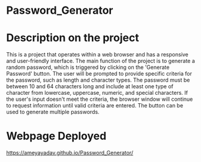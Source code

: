 # Password_Generator

# Description on the project

This is a project that operates within a web browser and has a responsive and user-friendly interface. The main function of the project is to generate a random password, which is triggered by clicking on the 'Generate Password' button.
The user will be prompted to provide specific criteria for the password, such as length and character types. The password must be between 10 and 64 characters long and include at least one type of character from lowercase, uppercase, numeric, and special characters.
If the user's input doesn't meet the criteria, the browser window will continue to request information until valid criteria are entered. The button can be used to generate multiple passwords.

# Webpage Deployed

https://ameyayadav.github.io/Password_Generator/

